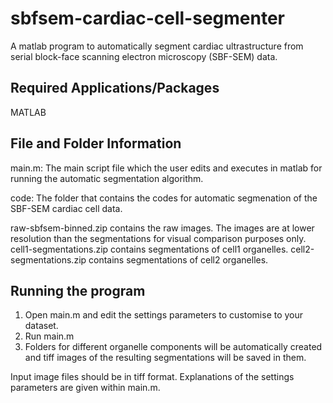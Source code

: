 sbfsem-cardiac-cell-segmenter
=============================
A matlab program to automatically segment cardiac ultrastructure from serial block-face scanning electron microscopy (SBF-SEM) data.

**Required Applications/Packages**
----------------------------------
MATLAB

**File and Folder Information**
-------------------------------
main.m: The main script file which the user edits and executes in matlab for running the automatic segmentation algorithm. 

code: The folder that contains the codes for automatic segmenation of the SBF-SEM cardiac cell data.

raw-sbfsem-binned.zip contains the raw images. The images are at lower resolution than the segmentations for visual comparison purposes only. 
cell1-segmentations.zip contains segmentations of cell1 organelles.
cell2-segmentations.zip contains segmentations of cell2 organelles. 

**Running the program**
-----------------------
1. Open main.m and edit the settings parameters to customise to your dataset. 
2. Run main.m
3. Folders for different organelle components will be automatically created and tiff images of the resulting segmentations will be saved in them. 

Input image files should be in tiff format. Explanations of the settings parameters are given within main.m.


